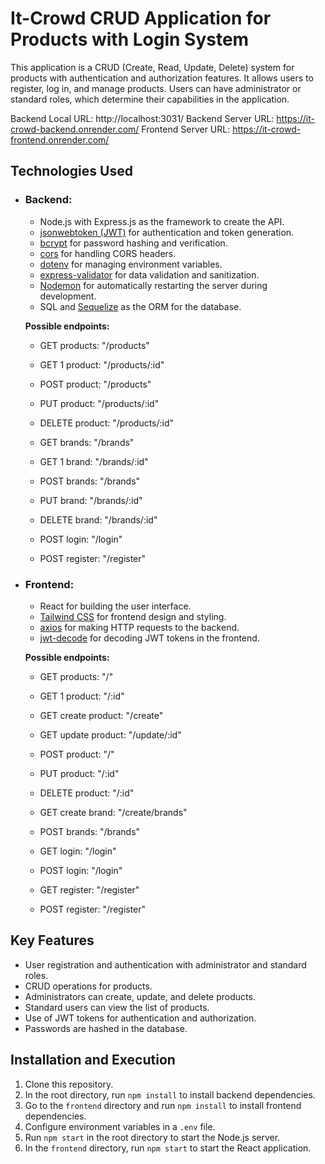 # It-Crowd CRUD Application for Products with Login System

This application is a CRUD (Create, Read, Update, Delete) system for products with authentication and authorization features. It allows users to register, log in, and manage products. Users can have administrator or standard roles, which determine their capabilities in the application.

Backend Local URL: http://localhost:3031/
Backend Server URL: https://it-crowd-backend.onrender.com/
Frontend Server URL: https://it-crowd-frontend.onrender.com/

## Technologies Used

- ### Backend:
  - Node.js with Express.js as the framework to create the API.
  - [jsonwebtoken (JWT)](https://www.npmjs.com/package/jsonwebtoken) for authentication and token generation.
  - [bcrypt](https://www.npmjs.com/package/bcrypt) for password hashing and verification.
  - [cors](https://www.npmjs.com/package/cors) for handling CORS headers.
  - [dotenv](https://www.npmjs.com/package/dotenv) for managing environment variables.
  - [express-validator](https://www.npmjs.com/package/express-validator) for data validation and sanitization.
  - [Nodemon](https://www.npmjs.com/package/nodemon) for automatically restarting the server during development.
  - SQL and [Sequelize](https://sequelize.org/) as the ORM for the database.
  
  **Possible endpoints:**
  - GET products: "/products"
  - GET 1 product: "/products/:id"
  - POST product: "/products"
  - PUT product: "/products/:id"
  - DELETE product: "/products/:id"

  - GET brands: "/brands"
  - GET 1 brand: "/brands/:id"
  - POST brands: "/brands"
  - PUT brand: "/brands/:id"
  - DELETE brand: "/brands/:id"

  - POST login: "/login"
  - POST register: "/register"

- ### Frontend:
  - React for building the user interface.
  - [Tailwind CSS](https://tailwindcss.com/) for frontend design and styling.
  - [axios](https://axios-http.com/) for making HTTP requests to the backend.
  - [jwt-decode](https://www.npmjs.com/package/jwt-decode) for decoding JWT tokens in the frontend.

  **Possible endpoints:**
  - GET products: "/"
  - GET 1 product: "/:id"
  - GET create product: "/create"
  - GET update product: "/update/:id"
  - POST product: "/"
  - PUT product: "/:id"
  - DELETE product: "/:id"

  - GET create brand: "/create/brands"
  - POST brands: "/brands"

  - GET login: "/login"
  - POST login: "/login"

  - GET register: "/register"
  - POST register: "/register"

## Key Features

- User registration and authentication with administrator and standard roles.
- CRUD operations for products.
- Administrators can create, update, and delete products.
- Standard users can view the list of products.
- Use of JWT tokens for authentication and authorization.
- Passwords are hashed in the database.

## Installation and Execution

1. Clone this repository.
2. In the root directory, run `npm install` to install backend dependencies.
3. Go to the `frontend` directory and run `npm install` to install frontend dependencies.
4. Configure environment variables in a `.env` file.
5. Run `npm start` in the root directory to start the Node.js server.
6. In the `frontend` directory, run `npm start` to start the React application.